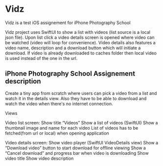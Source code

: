 # Vidz
 Vidz is a test iOS assignement for iPhone Photography School

Vidz project uses SwiftUI to show a list with videos (list source is a local json file). Upon list click a video details screen is opened where video can be watched (video will loop for convenience). 
Video details also features a video name, description and a download button which will initiate a download.
If video is already downloaded to caches folder then local video is used instead of the one in the url.


## iPhone Photography School Assignement description

Create a tiny app from scratch where users can pick a video from a list and watch it in the details view. Also they have to be able to download and watch the video when there's no internet connection.


Views

Video list screen:
Show title “Videos”
Show a list of videos (SwiftUI)
Show a thumbnail image and name for each video
List of videos has to be fetched(from url or local) when opening application

Video details screen:
Show video player (SwiftUI VideoDetails view)
Show a “Download video” button to start download for offline viewing
Show a “Cancel download” and progress bar when video is downloading
Show video title
Show video description

